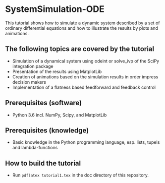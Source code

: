 # SystemSimulation-ODE
This tutorial shows how to simulate a dynamic system described by a set of ordinary differential equations and how to illustrate the results by plots and animations.

## The following topics are covered by the tutorial

- Simulation of a dynamical system using odeint or solve_ivp of the SciPy integration package
- Presentation of the results using MatplotLib
- Creation of animations based on the simulation results in order impress decision makers
- Implementation of a flatness based feedforward and feedback control

## Prerequisites (software)
- Python 3.6 incl. NumPy, Scipy, and MatplotLib

## Prerequisites (knowledge)
- Basic knowledge in the Python programming language, esp. lists, tupels and lambda-functions

## How to build the tutorial
- Run `pdflatex tutorial1.tex` in the doc directory of this repository.
